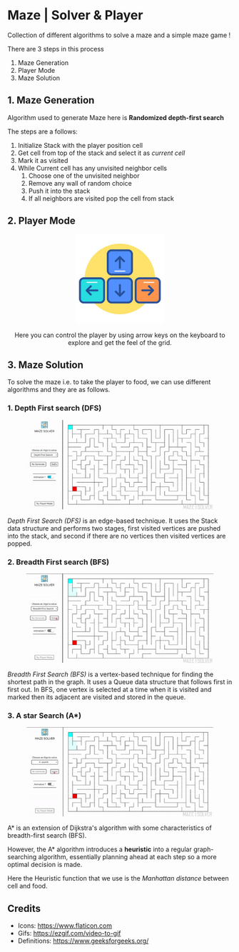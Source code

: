 # Maze | Solver & Player

Collection of different algorithms to solve a maze and a simple maze game !

There are 3 steps in this process
1. Maze Generation
2. Player Mode
3. Maze Solution

## 1. Maze Generation

Algorithm used to generate Maze here is **Randomized depth-first search**

The steps are a follows:
1. Initialize Stack with the player position cell 
2. Get cell from top of the stack and select it as *current cell*
2. Mark it as visited
3. While Current cell has any unvisited neighbor cells
    1. Choose one of the unvisited neighbor
    2. Remove any wall of random choice
    3. Push it into the stack
    4. If all neighbors are visited pop the cell from stack 

## 2. Player Mode

<center>
<img src="./images/keys.jpg" width="200px"> 
<p>
Here you can control the player by using arrow keys on the keyboard to explore and get the feel of the grid.
</p>
</center>

## 3. Maze Solution

To solve the maze i.e. to take the player to food, we can use different algorithms and they are as follows.

### 1. Depth First search (DFS)

<center>
<img src="./images/dfs-demo.gif" height="200px">
</center>

*Depth First Search (DFS)* is an edge-based technique. It uses the Stack data structure and performs two stages, first visited vertices are pushed into the stack, and second if there are no vertices then visited vertices are popped.

### 2. Breadth First search (BFS)

<center>
<img src="./images/bfs-demo.gif" height="200px">
</center>

*Breadth First Search (BFS)* is a vertex-based technique for finding the shortest path in the graph. It uses a Queue data structure that follows first in first out. 
In BFS, one vertex is selected at a time when it is visited and marked then its adjacent are visited and stored in the queue.  

### 3. A star Search (A*)

<center>
<img src="./images/as-demo.gif" height="200px">
</center>

A* is an extension of Dijkstra's algorithm with some characteristics of breadth-first search (BFS).

However, the A* algorithm introduces a **heuristic** into a regular graph-searching algorithm, essentially planning ahead at each step so a more optimal decision is made.

Here the Heuristic function that we use is the *Manhattan distance* between cell and food.


## Credits

- Icons: https://www.flaticon.com
- Gifs: https://ezgif.com/video-to-gif
- Definitions: https://www.geeksforgeeks.org/
 